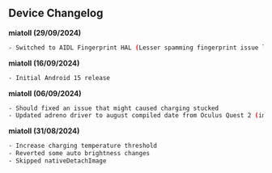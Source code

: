 ## **Device Changelog** ##

**miatoll (29/09/2024)**

```bash
- Switched to AIDL Fingerprint HAL (Lesser spamming fingerprint issue logs in the background, RIP HIDL by Google)
```

**miatoll (16/09/2024)**

```bash
- Initial Android 15 release
```

**miatoll (06/09/2024)**

```bash
- Should fixed an issue that might caused charging stucked
- Updated adreno driver to august compiled date from Oculus Quest 2 (improvement on stability)
```

**miatoll (31/08/2024)**

```bash
- Increase charging temperature threshold
- Reverted some auto brightness changes
- Skipped nativeDetachImage
```
